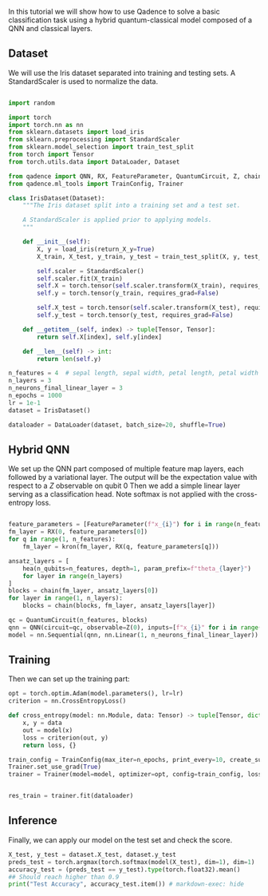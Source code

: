 In this tutorial we will show how to use Qadence to solve a basic classification task using a hybrid quantum-classical model composed of a QNN and classical layers.

## Dataset

We will use the Iris dataset separated into training and testing sets. A StandardScaler is used to normalize the data.

```python exec="on" source="material-block" session="classification"

import random

import torch
import torch.nn as nn
from sklearn.datasets import load_iris
from sklearn.preprocessing import StandardScaler
from sklearn.model_selection import train_test_split
from torch import Tensor
from torch.utils.data import DataLoader, Dataset

from qadence import QNN, RX, FeatureParameter, QuantumCircuit, Z, chain, hea, kron
from qadence.ml_tools import TrainConfig, Trainer

class IrisDataset(Dataset):
    """The Iris dataset split into a training set and a test set.

    A StandardScaler is applied prior to applying models.
    """

    def __init__(self):
        X, y = load_iris(return_X_y=True)
        X_train, X_test, y_train, y_test = train_test_split(X, y, test_size=0.33, random_state=42)

        self.scaler = StandardScaler()
        self.scaler.fit(X_train)
        self.X = torch.tensor(self.scaler.transform(X_train), requires_grad=False)
        self.y = torch.tensor(y_train, requires_grad=False)

        self.X_test = torch.tensor(self.scaler.transform(X_test), requires_grad=False)
        self.y_test = torch.tensor(y_test, requires_grad=False)

    def __getitem__(self, index) -> tuple[Tensor, Tensor]:
        return self.X[index], self.y[index]

    def __len__(self) -> int:
        return len(self.y)

n_features = 4  # sepal length, sepal width, petal length, petal width
n_layers = 3
n_neurons_final_linear_layer = 3
n_epochs = 1000
lr = 1e-1
dataset = IrisDataset()

dataloader = DataLoader(dataset, batch_size=20, shuffle=True)

```


## Hybrid QNN

We set up the QNN part composed of multiple feature map layers, each followed by a variational layer.
The output will be the expectation value with respect to a $Z$ observable on qubit 0
Then we add a simple linear layer serving as a classification head. Note softmax is not applied with the cross-entropy loss.

```python exec="on" source="material-block" session="classification"

feature_parameters = [FeatureParameter(f"x_{i}") for i in range(n_features)]
fm_layer = RX(0, feature_parameters[0])
for q in range(1, n_features):
    fm_layer = kron(fm_layer, RX(q, feature_parameters[q]))

ansatz_layers = [
    hea(n_qubits=n_features, depth=1, param_prefix=f"theta_{layer}")
    for layer in range(n_layers)
]
blocks = chain(fm_layer, ansatz_layers[0])
for layer in range(1, n_layers):
    blocks = chain(blocks, fm_layer, ansatz_layers[layer])

qc = QuantumCircuit(n_features, blocks)
qnn = QNN(circuit=qc, observable=Z(0), inputs=[f"x_{i}" for i in range(n_features)])
model = nn.Sequential(qnn, nn.Linear(1, n_neurons_final_linear_layer))

```

## Training

Then we can set up the training part:

```python exec="on" source="material-block" session="classification"
opt = torch.optim.Adam(model.parameters(), lr=lr)
criterion = nn.CrossEntropyLoss()

def cross_entropy(model: nn.Module, data: Tensor) -> tuple[Tensor, dict]:
    x, y = data
    out = model(x)
    loss = criterion(out, y)
    return loss, {}

train_config = TrainConfig(max_iter=n_epochs, print_every=10, create_subfolder_per_run=True)
Trainer.set_use_grad(True)
trainer = Trainer(model=model, optimizer=opt, config=train_config, loss_fn=cross_entropy)


res_train = trainer.fit(dataloader)
```

## Inference

Finally, we can apply our model on the test set and check the score.

```python exec="on" source="material-block" session="classification"
X_test, y_test = dataset.X_test, dataset.y_test
preds_test = torch.argmax(torch.softmax(model(X_test), dim=1), dim=1)
accuracy_test = (preds_test == y_test).type(torch.float32).mean()
## Should reach higher than 0.9
print("Test Accuracy", accuracy_test.item()) # markdown-exec: hide
```
